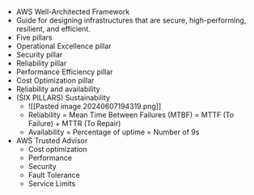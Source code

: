 - AWS Well-Architected Framework
- Guide for designing infrastructures that are secure, high-performing, resilient, and efficient. 
- Five pillars
- Operational Excellence pillar
- Security pillar
- Reliability pillar
- Performance Efficiency pillar
- Cost Optimization pillar
- Reliability and availability
- (SIX PILLARS) Sustainability
	- ![[Pasted image 20240607194319.png]]
	- Reliability = Mean Time Between Failures (MTBF) = MTTF (To Failure) + MTTR (To Repair)
	- Availability = Percentage of uptime = Number of 9s 
- AWS Trusted Advisor
	- Cost optimization
	- Performance
	- Security
	- Fault Tolerance
	- Service Limits